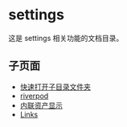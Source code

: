 # settings

这是 settings 相关功能的文档目录。

## 子页面

- [快速打开子目录文件夹](./快速打开子目录文件夹)
- [riverpod](../zh/riverpod)
- [内联资产显示](./内联资产显示)
- [Links](./Links)

